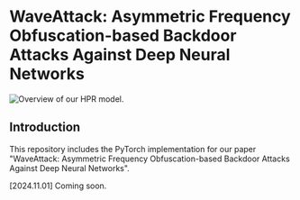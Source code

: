 # WaveAttack: Asymmetric Frequency Obfuscation-based Backdoor Attacks Against Deep Neural Networks

![](images/onverview.png "Overview of our HPR model.")

## Introduction

This repository includes the PyTorch implementation for our paper 
"WaveAttack: Asymmetric Frequency Obfuscation-based Backdoor Attacks Against Deep Neural Networks".

[2024.11.01] Coming soon.